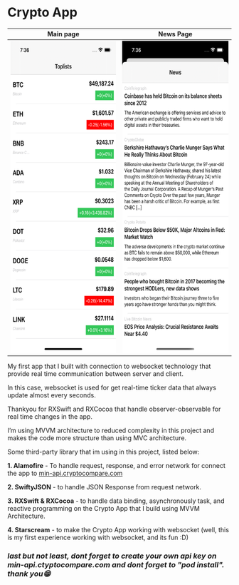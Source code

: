 # Crypto App

Main page             |  News Page
:-------------------------:|:-------------------------:
<img src="https://github.com/randyefan/CryptoApp/blob/main/Resources/image1.png" width="350" height="700">  |  <img src="https://github.com/randyefan/CryptoApp/blob/main/Resources/image2.png" width="350" height="700">

My first app that I built with connection to websocket technology that provide real time communication between server and client. 

In this case, websocket is used for get real-time ticker data that always update almost every seconds.

Thankyou for RXSwift and RXCocoa that handle observer-observable for real time changes in the app.

I’m using MVVM architecture to reduced complexity in this project and makes the code more structure than using MVC architecture. 

Some third-party library that im using in this project, listed below: 

**1. Alamofire** - To handle request, response, and error network for connect the app to [min-api.cryptocompare.com](https://min-api.cryptocompare.com/documentation?key=Toplists&cat=topTotalTopTierVolumeEndpointFull)

**2. SwiftyJSON** -  to handle JSON Response from request network.

**3. RXSwift & RXCocoa** - to handle data binding, asynchronously task, and reactive programming on the Crypto App that I build using MVVM Architecture.

**4. Starscream** - to make the Crypto App working with websocket (well, this is my first experience working with websocket, and its fun :D)

### **_last but not least, dont forget to create your own api key on min-api.ctyptocompare.com and dont forget to "pod install". thank you😁_**
